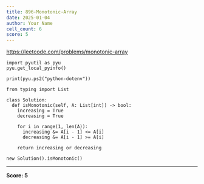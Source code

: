 ```yaml
---
title: 896-Monotonic-Array
date: 2025-01-04
author: Your Name
cell_count: 6
score: 5
---
```


https://leetcode.com/problems/monotonic-array


```
import pyutil as pyu
pyu.get_local_pyinfo()
```


```
print(pyu.ps2("python-dotenv"))
```


```
from typing import List
```


```
class Solution:
  def isMonotonic(self, A: List[int]) -> bool:
    increasing = True
    decreasing = True

    for i in range(1, len(A)):
      increasing &= A[i - 1] <= A[i]
      decreasing &= A[i - 1] >= A[i]

    return increasing or decreasing
```


```
new Solution().isMonotonic()
```


---
**Score: 5**